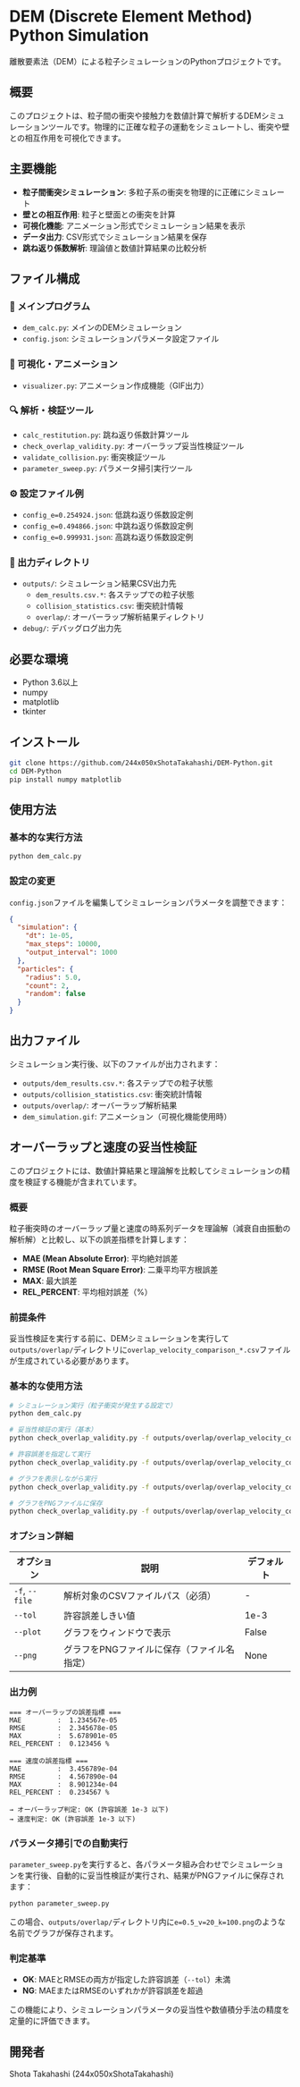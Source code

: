 # DEM (Discrete Element Method) Python Simulation

離散要素法（DEM）による粒子シミュレーションのPythonプロジェクトです。

## 概要

このプロジェクトは、粒子間の衝突や接触力を数値計算で解析するDEMシミュレーションツールです。物理的に正確な粒子の運動をシミュレートし、衝突や壁との相互作用を可視化できます。

## 主要機能

- **粒子間衝突シミュレーション**: 多粒子系の衝突を物理的に正確にシミュレート
- **壁との相互作用**: 粒子と壁面との衝突を計算
- **可視化機能**: アニメーション形式でシミュレーション結果を表示
- **データ出力**: CSV形式でシミュレーション結果を保存
- **跳ね返り係数解析**: 理論値と数値計算結果の比較分析

## ファイル構成

### 🔧 メインプログラム
- `dem_calc.py`: メインのDEMシミュレーション
- `config.json`: シミュレーションパラメータ設定ファイル

### 🎥 可視化・アニメーション
- `visualizer.py`: アニメーション作成機能（GIF出力）

### 🔍 解析・検証ツール
- `calc_restitution.py`: 跳ね返り係数計算ツール
- `check_overlap_validity.py`: オーバーラップ妥当性検証ツール
- `validate_collision.py`: 衝突検証ツール
- `parameter_sweep.py`: パラメータ掃引実行ツール

### ⚙️ 設定ファイル例
- `config_e=0.254924.json`: 低跳ね返り係数設定例
- `config_e=0.494866.json`: 中跳ね返り係数設定例
- `config_e=0.999931.json`: 高跳ね返り係数設定例

### 📁 出力ディレクトリ
- `outputs/`: シミュレーション結果CSV出力先
  - `dem_results.csv.*`: 各ステップでの粒子状態
  - `collision_statistics.csv`: 衝突統計情報
  - `overlap/`: オーバーラップ解析結果ディレクトリ
- `debug/`: デバッグログ出力先


## 必要な環境

- Python 3.6以上
- numpy
- matplotlib
- tkinter

## インストール

```bash
git clone https://github.com/244x050xShotaTakahashi/DEM-Python.git
cd DEM-Python
pip install numpy matplotlib
```

## 使用方法

### 基本的な実行方法

```bash
python dem_calc.py
```

### 設定の変更

`config.json`ファイルを編集してシミュレーションパラメータを調整できます：

```json
{
  "simulation": {
    "dt": 1e-05,
    "max_steps": 10000,
    "output_interval": 1000
  },
  "particles": {
    "radius": 5.0,
    "count": 2,
    "random": false
  }
}
```

## 出力ファイル

シミュレーション実行後、以下のファイルが出力されます：

- `outputs/dem_results.csv.*`: 各ステップでの粒子状態
- `outputs/collision_statistics.csv`: 衝突統計情報
- `outputs/overlap/`: オーバーラップ解析結果
- `dem_simulation.gif`: アニメーション（可視化機能使用時）

## オーバーラップと速度の妥当性検証

このプロジェクトには、数値計算結果と理論解を比較してシミュレーションの精度を検証する機能が含まれています。

### 概要

粒子衝突時のオーバーラップ量と速度の時系列データを理論解（減衰自由振動の解析解）と比較し、以下の誤差指標を計算します：

- **MAE (Mean Absolute Error)**: 平均絶対誤差
- **RMSE (Root Mean Square Error)**: 二乗平均平方根誤差
- **MAX**: 最大誤差
- **REL_PERCENT**: 平均相対誤差（%）

### 前提条件

妥当性検証を実行する前に、DEMシミュレーションを実行して`outputs/overlap/`ディレクトリに`overlap_velocity_comparison_*.csv`ファイルが生成されている必要があります。

### 基本的な使用方法

```bash
# シミュレーション実行（粒子衝突が発生する設定で）
python dem_calc.py

# 妥当性検証の実行（基本）
python check_overlap_validity.py -f outputs/overlap/overlap_velocity_comparison_0_1_12345.csv

# 許容誤差を指定して実行
python check_overlap_validity.py -f outputs/overlap/overlap_velocity_comparison_0_1_12345.csv --tol 1e-4

# グラフを表示しながら実行
python check_overlap_validity.py -f outputs/overlap/overlap_velocity_comparison_0_1_12345.csv --plot

# グラフをPNGファイルに保存
python check_overlap_validity.py -f outputs/overlap/overlap_velocity_comparison_0_1_12345.csv --png result_validation.png
```

### オプション詳細

| オプション | 説明 | デフォルト |
|-----------|------|-----------|
| `-f`, `--file` | 解析対象のCSVファイルパス（必須） | - |
| `--tol` | 許容誤差しきい値 | 1e-3 |
| `--plot` | グラフをウィンドウで表示 | False |
| `--png` | グラフをPNGファイルに保存（ファイル名指定） | None |

### 出力例

```
=== オーバーラップの誤差指標 ===
MAE         :  1.234567e-05
RMSE        :  2.345678e-05
MAX         :  5.678901e-05
REL_PERCENT :  0.123456 %

=== 速度の誤差指標 ===
MAE         :  3.456789e-04
RMSE        :  4.567890e-04
MAX         :  8.901234e-04
REL_PERCENT :  0.234567 %

→ オーバーラップ判定: OK (許容誤差 1e-3 以下)
→ 速度判定: OK (許容誤差 1e-3 以下)
```

### パラメータ掃引での自動実行

`parameter_sweep.py`を実行すると、各パラメータ組み合わせでシミュレーションを実行後、自動的に妥当性検証が実行され、結果がPNGファイルに保存されます：

```bash
python parameter_sweep.py
```

この場合、`outputs/overlap/`ディレクトリ内に`e=0.5_v=20_k=100.png`のような名前でグラフが保存されます。

### 判定基準

- **OK**: MAEとRMSEの両方が指定した許容誤差（`--tol`）未満
- **NG**: MAEまたはRMSEのいずれかが許容誤差を超過

この機能により、シミュレーションパラメータの妥当性や数値積分手法の精度を定量的に評価できます。

## 開発者

Shota Takahashi (244x050xShotaTakahashi)
